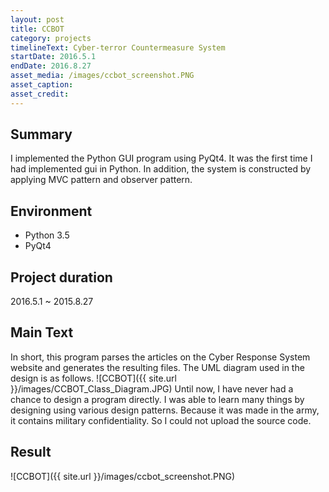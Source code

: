 ```yaml
---
layout: post
title: CCBOT
category: projects
timelineText: Cyber-terror Countermeasure System
startDate: 2016.5.1
endDate: 2016.8.27
asset_media: /images/ccbot_screenshot.PNG
asset_caption: 
asset_credit: 
---
```


## Summary
I implemented the Python GUI program using PyQt4. It was the first time I had implemented gui in Python. In addition, the system is constructed by applying MVC pattern and observer pattern. 

## Environment
+ Python 3.5
+ PyQt4

## Project duration
2016.5.1 ~ 2015.8.27

## Main Text
In short, this program parses the articles on the Cyber Response System website and generates the resulting files. The UML diagram used in the design is as follows.
![CCBOT]({{ site.url }}/images/CCBOT_Class_Diagram.JPG)
Until now, I have never had a chance to design a program directly. I was able to learn many things by designing using various design patterns. Because it was made in the army, it contains military confidentiality. So I could not upload the source code.
## Result
![CCBOT]({{ site.url }}/images/ccbot_screenshot.PNG)



